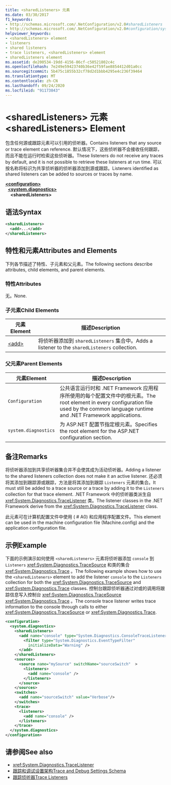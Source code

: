 ```yaml
---
title: <sharedListeners> 元素
ms.date: 03/30/2017
f1_keywords:
- http://schemas.microsoft.com/.NetConfiguration/v2.0#sharedListeners
- http://schemas.microsoft.com/.NetConfiguration/v2.0#configuration/system.diagnostics/sharedListeners
helpviewer_keywords:
- <sharedListeners> element
- listeners
- shared listeners
- trace listeners, <sharedListeners> element
- sharedListeners element
ms.assetid: de200534-19dd-4156-86cf-c50521802c4c
ms.openlocfilehash: 7e249e59423740b36e42f59fae8854412d01a0cc
ms.sourcegitcommit: 5b475c1855b32cf78d2d1bbb4295e4c236f39464
ms.translationtype: MT
ms.contentlocale: zh-CN
ms.lasthandoff: 09/24/2020
ms.locfileid: "91173843"
---
```

# <a name="sharedlisteners-element"></a><span data-ttu-id="937b6-102">\<sharedListeners> 元素</span><span class="sxs-lookup"><span data-stu-id="937b6-102">\<sharedListeners> Element</span></span>

<span data-ttu-id="937b6-103">包含任何源或跟踪元素可以引用的侦听器。</span><span class="sxs-lookup"><span data-stu-id="937b6-103">Contains listeners that any source or trace element can reference.</span></span>  <span data-ttu-id="937b6-104">默认情况下，这些侦听器不会接收任何跟踪，而且不能在运行时检索这些侦听器。</span><span class="sxs-lookup"><span data-stu-id="937b6-104">These listeners do not receive any traces by default, and it is not possible to retrieve these listeners at run time.</span></span> <span data-ttu-id="937b6-105">可以按名称将标识为共享侦听器的侦听器添加到源或跟踪。</span><span class="sxs-lookup"><span data-stu-id="937b6-105">Listeners identified as shared listeners can be added to sources or traces by name.</span></span>  
  
[**\<configuration>**](../configuration-element.md)  
&nbsp;&nbsp;[**\<system.diagnostics>**](system-diagnostics-element.md)  
&nbsp;&nbsp;&nbsp;&nbsp;**\<sharedListeners>**  
  
## <a name="syntax"></a><span data-ttu-id="937b6-106">语法</span><span class="sxs-lookup"><span data-stu-id="937b6-106">Syntax</span></span>  
  
```xml  
<sharedListeners>
  <add>...</add>  
</sharedListeners>  
```  
  
## <a name="attributes-and-elements"></a><span data-ttu-id="937b6-107">特性和元素</span><span class="sxs-lookup"><span data-stu-id="937b6-107">Attributes and Elements</span></span>  

 <span data-ttu-id="937b6-108">下列各节描述了特性、子元素和父元素。</span><span class="sxs-lookup"><span data-stu-id="937b6-108">The following sections describe attributes, child elements, and parent elements.</span></span>  
  
### <a name="attributes"></a><span data-ttu-id="937b6-109">特性</span><span class="sxs-lookup"><span data-stu-id="937b6-109">Attributes</span></span>  

 <span data-ttu-id="937b6-110">无。</span><span class="sxs-lookup"><span data-stu-id="937b6-110">None.</span></span>  
  
### <a name="child-elements"></a><span data-ttu-id="937b6-111">子元素</span><span class="sxs-lookup"><span data-stu-id="937b6-111">Child Elements</span></span>  
  
|<span data-ttu-id="937b6-112">元素</span><span class="sxs-lookup"><span data-stu-id="937b6-112">Element</span></span>|<span data-ttu-id="937b6-113">描述</span><span class="sxs-lookup"><span data-stu-id="937b6-113">Description</span></span>|  
|-------------|-----------------|  
|[\<add>](add-element-for-listeners-for-trace.md)|<span data-ttu-id="937b6-114">将侦听器添加到 `sharedListeners` 集合中。</span><span class="sxs-lookup"><span data-stu-id="937b6-114">Adds a listener to the `sharedListeners` collection.</span></span>|  
  
### <a name="parent-elements"></a><span data-ttu-id="937b6-115">父元素</span><span class="sxs-lookup"><span data-stu-id="937b6-115">Parent Elements</span></span>  
  
|<span data-ttu-id="937b6-116">元素</span><span class="sxs-lookup"><span data-stu-id="937b6-116">Element</span></span>|<span data-ttu-id="937b6-117">描述</span><span class="sxs-lookup"><span data-stu-id="937b6-117">Description</span></span>|  
|-------------|-----------------|  
|`Configuration`|<span data-ttu-id="937b6-118">公共语言运行时和 .NET Framework 应用程序所使用的每个配置文件中的根元素。</span><span class="sxs-lookup"><span data-stu-id="937b6-118">The root element in every configuration file used by the common language runtime and .NET Framework applications.</span></span>|  
|`system.diagnostics`|<span data-ttu-id="937b6-119">为 ASP.NET 配置节指定根元素。</span><span class="sxs-lookup"><span data-stu-id="937b6-119">Specifies the root element for the ASP.NET configuration section.</span></span>|  
  
## <a name="remarks"></a><span data-ttu-id="937b6-120">备注</span><span class="sxs-lookup"><span data-stu-id="937b6-120">Remarks</span></span>  

 <span data-ttu-id="937b6-121">将侦听器添加到共享侦听器集合并不会使其成为活动侦听器。</span><span class="sxs-lookup"><span data-stu-id="937b6-121">Adding a listener to the shared listeners collection does not make it an active listener.</span></span> <span data-ttu-id="937b6-122">还必须将其添加到跟踪源或跟踪，方法是将其添加到跟踪 `Listeners` 元素的集合。</span><span class="sxs-lookup"><span data-stu-id="937b6-122">It must still be added to a trace source or a trace by adding it to the `Listeners` collection for that trace element.</span></span> <span data-ttu-id="937b6-123">.NET Framework 中的侦听器类派生自 <xref:System.Diagnostics.TraceListener> 类。</span><span class="sxs-lookup"><span data-stu-id="937b6-123">The listener classes in the .NET Framework derive from the <xref:System.Diagnostics.TraceListener> class.</span></span>  
  
 <span data-ttu-id="937b6-124">此元素可在计算机配置文件中使用 ( # A0) 和应用程序配置文件。</span><span class="sxs-lookup"><span data-stu-id="937b6-124">This element can be used in the machine configuration file (Machine.config) and the application configuration file.</span></span>  
  
## <a name="example"></a><span data-ttu-id="937b6-125">示例</span><span class="sxs-lookup"><span data-stu-id="937b6-125">Example</span></span>  

 <span data-ttu-id="937b6-126">下面的示例演示如何使用 `<sharedListeners>` 元素将侦听器添加 `console` 到 `Listeners` <xref:System.Diagnostics.TraceSource> 和类的集合 <xref:System.Diagnostics.Trace> 。</span><span class="sxs-lookup"><span data-stu-id="937b6-126">The following example shows how to use the `<sharedListeners>` element to add the listener `console` to the `Listeners` collection for both the <xref:System.Diagnostics.TraceSource> and <xref:System.Diagnostics.Trace> classes.</span></span> <span data-ttu-id="937b6-127">控制台跟踪侦听器通过对或的调用将跟踪信息写入控制台 <xref:System.Diagnostics.TraceSource> <xref:System.Diagnostics.Trace> 。</span><span class="sxs-lookup"><span data-stu-id="937b6-127">The console trace listener writes trace information to the console through calls to either <xref:System.Diagnostics.TraceSource> or <xref:System.Diagnostics.Trace>.</span></span>  
  
```xml  
<configuration>  
  <system.diagnostics>  
    <sharedListeners>  
      <add name="console" type="System.Diagnostics.ConsoleTraceListener" >  
        <filter type="System.Diagnostics.EventTypeFilter"  
          initializeData="Warning" />  
      </add>  
    </sharedListeners>  
    <sources>  
      <source name="mySource" switchName="sourceSwitch"  >  
        <listeners>  
          <add name="console" />  
        </listeners>  
      </source>  
    </sources>  
    <switches>  
      <add name="sourceSwitch" value="Verbose"/>  
    </switches>  
    <trace>  
      <listeners>  
        <add name="console" />  
      </listeners>  
    </trace>  
  </system.diagnostics>  
</configuration>
```  
  
## <a name="see-also"></a><span data-ttu-id="937b6-128">请参阅</span><span class="sxs-lookup"><span data-stu-id="937b6-128">See also</span></span>

- <xref:System.Diagnostics.TraceListener>
- [<span data-ttu-id="937b6-129">跟踪和调试设置架构</span><span class="sxs-lookup"><span data-stu-id="937b6-129">Trace and Debug Settings Schema</span></span>](index.md)
- [<span data-ttu-id="937b6-130">跟踪侦听器</span><span class="sxs-lookup"><span data-stu-id="937b6-130">Trace Listeners</span></span>](../../../debug-trace-profile/trace-listeners.md)
